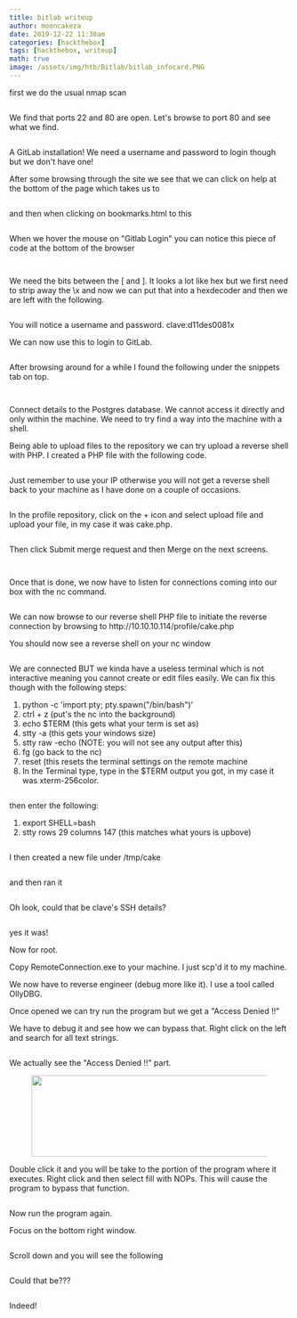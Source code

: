 ```yaml
---
title: bitlab writeup
author: mooncakeza
date: 2019-12-22 11:30am
categories: [hackthebox]
tags: [hackthebox, writeup]
math: true
image: /assets/img/htb/Bitlab/bitlab_infocard.PNG
---
```


<p></p>

<p>first we do the usual nmap scan</p>

<figure class="wp-block-image size-large"><img src="/assets/img/htb/Bitlab/1_nmap.PNG" alt="" class="wp-image-17"/></figure>

<p>We find that ports 22 and 80 are open. Let's browse to port 80 and see what we find.</p>

<figure class="wp-block-image size-large"><img src="/assets/img/htb/Bitlab/2_login.PNG" alt="" class="wp-image-18"/></figure>

<p>A GitLab installation! We need a username and password to login though but we don't have one! </p>

<p>After some browsing through the site we see that we can click on help at the bottom of the page which takes us to </p>

<figure class="wp-block-image size-large"><img src="/assets/img/htb/Bitlab/3_help.PNG" alt="" class="wp-image-19"/></figure>

<p>and then when clicking on bookmarks.html to this</p>

<figure class="wp-block-image size-large"><img src="/assets/img/htb/Bitlab/4_gitlab_login.PNG" alt="" class="wp-image-20"/></figure>


<p>When we hover the mouse on "Gitlab Login" you can notice this piece of code at the bottom of the browser</p>


<figure class="wp-block-image size-large"><img src="/assets/img/htb/Bitlab/5_auto_login_code.PNG" alt="" class="wp-image-21"/></figure>


<figure class="wp-block-image size-large"><img src="/assets/img/htb/Bitlab/6_code.PNG" alt="" class="wp-image-22"/></figure>



<p>We need the bits between the [ and ]. It looks a lot like hex but we first need to strip away the \x and now we can put that into a hexdecoder and then we are left with the following.</p>


<figure class="wp-block-image size-large"><img src="/assets/img/htb/Bitlab/8_decode2.PNG" alt="" class="wp-image-23"/></figure>



<p>You will notice a username and password. clave:d11des0081x</p>



<p>We can now use this to login to GitLab.</p>


<figure class="wp-block-image size-large"><img src="/assets/img/htb/Bitlab/9_gitlab_page.PNG" alt="" class="wp-image-24"/></figure>



<p>After browsing around for a while I found the following under the snippets tab on top.</p>


<figure class="wp-block-image size-large"><img src="/assets/img/htb/Bitlab/10_snippet.PNG" alt="" class="wp-image-25"/></figure>


<figure class="wp-block-image size-large"><img src="/assets/img/htb/Bitlab/11_snippet_postgres.PNG" alt="" class="wp-image-26"/></figure>



<p>Connect details to the Postgres database. We cannot access it directly and only within the machine. We need to try find a way into the machine with a shell.</p>



<p>Being able to upload files to the repository we can try upload a reverse shell with PHP. I created a PHP file with the following code.</p>


<figure class="wp-block-image size-large"><img src="/assets/img/htb/Bitlab/12_reverse_shell.PNG" alt="" class="wp-image-27"/></figure>



<p>Just remember to use your IP otherwise you will not get a reverse shell back to your machine as I have done on a couple of occasions.</p>


<figure class="wp-block-image size-large"><img src="/assets/img/htb/Bitlab/13_check_ip.PNG" alt="" class="wp-image-28"/></figure>



<p>In the profile repository, click on the + icon and select upload file and upload your file, in my case it was cake.php.</p>


<figure class="wp-block-image size-large"><img src="/assets/img/htb/Bitlab/14_upload_reverse.PNG" alt="" class="wp-image-29"/></figure>



<p>Then click Submit merge request and then Merge on the next screens.</p>


<figure class="wp-block-image size-large"><img src="/assets/img/htb/Bitlab/15_merge_request.PNG" alt="" class="wp-image-30"/></figure>


<figure class="wp-block-image size-large"><img src="/assets/img/htb/Bitlab/16_merge_final.PNG" alt="" class="wp-image-31"/></figure>



<p>Once that is done, we now have to listen for connections coming into our box with the nc command.</p>


<figure class="wp-block-image size-large"><img src="/assets/img/htb/Bitlab/18_nc_listen.PNG" alt="" class="wp-image-32"/></figure>



<p>We can now browse to our reverse shell PHP file to initiate the reverse connection by browsing to http://10.10.10.114/profile/cake.php</p>



<p>You should now see a reverse shell on your nc window</p>


<figure class="wp-block-image size-large"><img src="/assets/img/htb/Bitlab/19_nc_connected.PNG" alt="" class="wp-image-33"/></figure>



<p>We are connected BUT we kinda have a useless terminal which is not interactive meaning you cannot create or edit files easily. We can fix this though with the following steps:</p>


<ol><li>python -c 'import pty; pty.spawn("/bin/bash")'</li><li>ctrl + z (put's the nc into the background)</li><li>echo $TERM (this gets what your term is set as)</li><li>stty -a (this gets your windows size)</li><li>stty raw -echo (NOTE: you will not see any output after this)</li><li>fg (go back to the nc)</li><li>reset (this resets the terminal settings on the remote machine</li><li>In the Terminal type, type in the $TERM output you got, in my case it was xterm-256color. </li></ol>

<figure class="wp-block-image size-large"><img src="/assets/img/htb/Bitlab/20_terminal_buff.PNG" alt="" class="wp-image-34"/></figure>



<p>then enter the following: </p>


<ol><li>export SHELL=bash</li><li>stty rows 29 columns 147 (this matches what yours is upbove)</li></ol>


<p></p>


<figure class="wp-block-image size-large"><img src="/assets/img/htb/Bitlab/21_terminal_buff_2.PNG" alt="" class="wp-image-35"/></figure>



<p>I then created a new file under /tmp/cake</p>


<figure class="wp-block-image size-large"><img src="/assets/img/htb/Bitlab/22_php_code_postgres.PNG" alt="" class="wp-image-37"/></figure>



<p>and then ran it</p>


<figure class="wp-block-image size-large"><img src="/assets/img/htb/Bitlab/23_clave_details.PNG" alt="" class="wp-image-39"/></figure>



<p>Oh look, could that be clave's SSH details?</p>


<figure class="wp-block-image size-large"><img src="/assets/img/htb/Bitlab/24_user_flag.PNG" alt="" class="wp-image-102"/></figure>



<p>yes it was!</p>



<p>Now for root.</p>



<p>Copy RemoteConnection.exe to your machine. I just scp'd it to my machine.</p>



<p>We now have to reverse engineer (debug more like it). I use a tool called OllyDBG.</p>



<p>Once opened we can try run the program but we get a "Access Denied !!"</p>



<p>We have to debug it and see how we can bypass that. Right click on the left and search for all text strings.</p>


<figure class="wp-block-image size-large"><img src="/assets/img/htb/Bitlab/25_ollydbg_text_strings.PNG" alt="" class="wp-image-41"/></figure>



<p>We actually see the "Access Denied !!" part.</p>


<figure class="wp-block-image size-large is-resized"><img src="/assets/img/htb/Bitlab/26_ollydbg_denied.PNG" alt="" class="wp-image-42" width="580" height="146"/></figure>



<p>Double click it and you will be take to the portion of the program where it executes. Right click and then select fill with NOPs. This will cause the program to bypass that function.</p>


<figure class="wp-block-image size-large"><img src="/assets/img/htb/Bitlab/27_NOPS.PNG" alt="" class="wp-image-43"/></figure>



<p>Now run the program again.</p>



<p>Focus on the bottom right window.</p>


<figure class="wp-block-image size-large"><img src="/assets/img/htb/Bitlab/29_bottom_right.PNG" alt="" class="wp-image-44"/></figure>



<p>Scroll down and you will see the following</p>


<figure class="wp-block-image size-large"><img src="/assets/img/htb/Bitlab/31_root_password.PNG" alt="" class="wp-image-45"/></figure>



<p>Could that be???</p>


<figure class="wp-block-image size-large"><img src="/assets/img/htb/Bitlab/30_root_flag.PNG" alt="" class="wp-image-103"/></figure>



<p>Indeed!</p>

